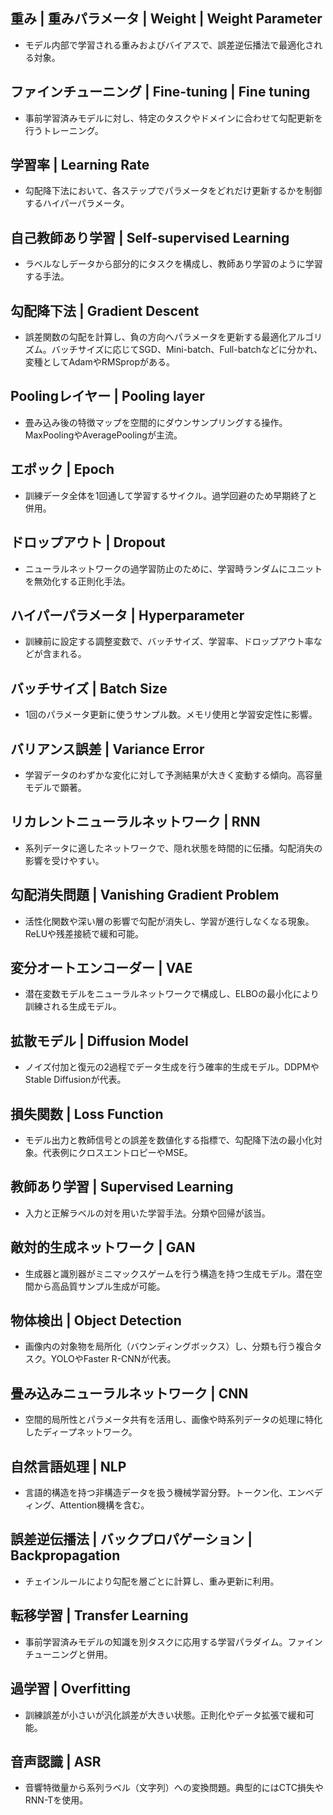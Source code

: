<!-- 記事URL:https://github.com/takata150802/tech_glossary/blob/main/output/ai/deep-learning.md# -->

## 重み | 重みパラメータ | Weight | Weight Parameter
- モデル内部で学習される重みおよびバイアスで、誤差逆伝播法で最適化される対象。

## ファインチューニング | Fine-tuning | Fine tuning
- 事前学習済みモデルに対し、特定のタスクやドメインに合わせて勾配更新を行うトレーニング。

## 学習率 | Learning Rate
- 勾配降下法において、各ステップでパラメータをどれだけ更新するかを制御するハイパーパラメータ。

## 自己教師あり学習 | Self-supervised Learning
- ラベルなしデータから部分的にタスクを構成し、教師あり学習のように学習する手法。

## 勾配降下法 | Gradient Descent
- 誤差関数の勾配を計算し、負の方向へパラメータを更新する最適化アルゴリズム。バッチサイズに応じてSGD、Mini-batch、Full-batchなどに分かれ、変種としてAdamやRMSpropがある。

## Poolingレイヤー | Pooling layer
- 畳み込み後の特徴マップを空間的にダウンサンプリングする操作。MaxPoolingやAveragePoolingが主流。

## エポック | Epoch
- 訓練データ全体を1回通して学習するサイクル。過学回避のため早期終了と併用。

## ドロップアウト | Dropout
- ニューラルネットワークの過学習防止のために、学習時ランダムにユニットを無効化する正則化手法。

## ハイパーパラメータ | Hyperparameter
- 訓練前に設定する調整変数で、バッチサイズ、学習率、ドロップアウト率などが含まれる。

## バッチサイズ | Batch Size
- 1回のパラメータ更新に使うサンプル数。メモリ使用と学習安定性に影響。

## バリアンス誤差 | Variance Error
- 学習データのわずかな変化に対して予測結果が大きく変動する傾向。高容量モデルで顕著。

## リカレントニューラルネットワーク | RNN
- 系列データに適したネットワークで、隠れ状態を時間的に伝播。勾配消失の影響を受けやすい。

## 勾配消失問題 | Vanishing Gradient Problem
- 活性化関数や深い層の影響で勾配が消失し、学習が進行しなくなる現象。ReLUや残差接続で緩和可能。

## 変分オートエンコーダー | VAE
- 潜在変数モデルをニューラルネットワークで構成し、ELBOの最小化により訓練される生成モデル。

## 拡散モデル | Diffusion Model
- ノイズ付加と復元の2過程でデータ生成を行う確率的生成モデル。DDPMやStable Diffusionが代表。

## 損失関数 | Loss Function
- モデル出力と教師信号との誤差を数値化する指標で、勾配降下法の最小化対象。代表例にクロスエントロピーやMSE。

## 教師あり学習 | Supervised Learning
- 入力と正解ラベルの対を用いた学習手法。分類や回帰が該当。

## 敵対的生成ネットワーク | GAN
- 生成器と識別器がミニマックスゲームを行う構造を持つ生成モデル。潜在空間から高品質サンプル生成が可能。

## 物体検出 | Object Detection
- 画像内の対象物を局所化（バウンディングボックス）し、分類も行う複合タスク。YOLOやFaster R-CNNが代表。

## 畳み込みニューラルネットワーク | CNN
- 空間的局所性とパラメータ共有を活用し、画像や時系列データの処理に特化したディープネットワーク。

## 自然言語処理 | NLP
- 言語的構造を持つ非構造データを扱う機械学習分野。トークン化、エンベディング、Attention機構を含む。

## 誤差逆伝播法 | バックプロパゲーション |  Backpropagation
- チェインルールにより勾配を層ごとに計算し、重み更新に利用。

## 転移学習 | Transfer Learning
- 事前学習済みモデルの知識を別タスクに応用する学習パラダイム。ファインチューニングと併用。

## 過学習 | Overfitting
- 訓練誤差が小さいが汎化誤差が大きい状態。正則化やデータ拡張で緩和可能。

## 音声認識 | ASR
- 音響特徴量から系列ラベル（文字列）への変換問題。典型的にはCTC損失やRNN-Tを使用。
